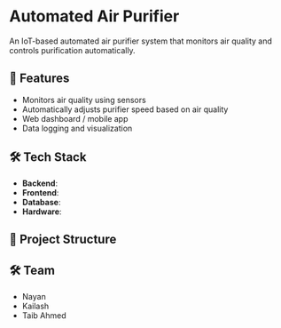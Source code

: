 # Automated Air Purifier

An IoT-based automated air purifier system that monitors air quality and controls purification automatically.

## 🚀 Features
- Monitors air quality using sensors
- Automatically adjusts purifier speed based on air quality
- Web dashboard / mobile app 
- Data logging and visualization

## 🛠️ Tech Stack
- **Backend**: 
- **Frontend**: 
- **Database**: 
- **Hardware**: 

## 📂 Project Structure

## 🛠️ Team 
 - Nayan 
 - Kailash
 - Taib Ahmed

